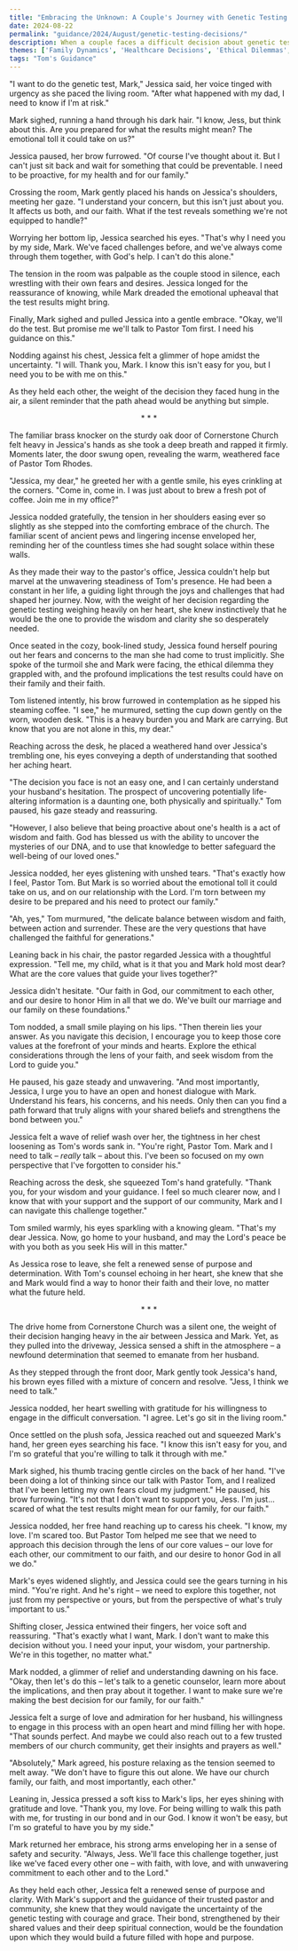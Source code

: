 ```yaml
---
title: "Embracing the Unknown: A Couple's Journey with Genetic Testing - Tom's Guidance 113"
date: 2024-08-22
permalink: "guidance/2024/August/genetic-testing-decisions/"
description: When a couple faces a difficult decision about genetic testing for a potential hereditary condition, they turn to Pastor Tom Rhodes for wisdom and guidance to navigate the ethical and emotional challenges that arise, ultimately strengthening their relationship and faith.
themes: ['Family Dynamics', 'Healthcare Decisions', 'Ethical Dilemmas', 'Spiritual Beliefs', 'Pastoral Guidance']
tags: "Tom's Guidance"
---
```

"I want to do the genetic test, Mark," Jessica said, her voice tinged with urgency as she paced the living room. "After what happened with my dad, I need to know if I'm at risk."

Mark sighed, running a hand through his dark hair. "I know, Jess, but think about this. Are you prepared for what the results might mean? The emotional toll it could take on us?"

Jessica paused, her brow furrowed. "Of course I've thought about it. But I can't just sit back and wait for something that could be preventable. I need to be proactive, for my health and for our family."

Crossing the room, Mark gently placed his hands on Jessica's shoulders, meeting her gaze. "I understand your concern, but this isn't just about you. It affects us both, and our faith. What if the test reveals something we're not equipped to handle?"

Worrying her bottom lip, Jessica searched his eyes. "That's why I need you by my side, Mark. We've faced challenges before, and we've always come through them together, with God's help. I can't do this alone."

The tension in the room was palpable as the couple stood in silence, each wrestling with their own fears and desires. Jessica longed for the reassurance of knowing, while Mark dreaded the emotional upheaval that the test results might bring.

Finally, Mark sighed and pulled Jessica into a gentle embrace. "Okay, we'll do the test. But promise me we'll talk to Pastor Tom first. I need his guidance on this."

Nodding against his chest, Jessica felt a glimmer of hope amidst the uncertainty. "I will. Thank you, Mark. I know this isn't easy for you, but I need you to be with me on this."

As they held each other, the weight of the decision they faced hung in the air, a silent reminder that the path ahead would be anything but simple.

<center>* * *</center>

The familiar brass knocker on the sturdy oak door of Cornerstone Church felt heavy in Jessica's hands as she took a deep breath and rapped it firmly. Moments later, the door swung open, revealing the warm, weathered face of Pastor Tom Rhodes.

"Jessica, my dear," he greeted her with a gentle smile, his eyes crinkling at the corners. "Come in, come in. I was just about to brew a fresh pot of coffee. Join me in my office?"

Jessica nodded gratefully, the tension in her shoulders easing ever so slightly as she stepped into the comforting embrace of the church. The familiar scent of ancient pews and lingering incense enveloped her, reminding her of the countless times she had sought solace within these walls.

As they made their way to the pastor's office, Jessica couldn't help but marvel at the unwavering steadiness of Tom's presence. He had been a constant in her life, a guiding light through the joys and challenges that had shaped her journey. Now, with the weight of her decision regarding the genetic testing weighing heavily on her heart, she knew instinctively that he would be the one to provide the wisdom and clarity she so desperately needed.

Once seated in the cozy, book-lined study, Jessica found herself pouring out her fears and concerns to the man she had come to trust implicitly. She spoke of the turmoil she and Mark were facing, the ethical dilemma they grappled with, and the profound implications the test results could have on their family and their faith.

Tom listened intently, his brow furrowed in contemplation as he sipped his steaming coffee. "I see," he murmured, setting the cup down gently on the worn, wooden desk. "This is a heavy burden you and Mark are carrying. But know that you are not alone in this, my dear."

Reaching across the desk, he placed a weathered hand over Jessica's trembling one, his eyes conveying a depth of understanding that soothed her aching heart.

"The decision you face is not an easy one, and I can certainly understand your husband's hesitation. The prospect of uncovering potentially life-altering information is a daunting one, both physically and spiritually." Tom paused, his gaze steady and reassuring.

"However, I also believe that being proactive about one's health is a act of wisdom and faith. God has blessed us with the ability to uncover the mysteries of our DNA, and to use that knowledge to better safeguard the well-being of our loved ones."

Jessica nodded, her eyes glistening with unshed tears. "That's exactly how I feel, Pastor Tom. But Mark is so worried about the emotional toll it could take on us, and on our relationship with the Lord. I'm torn between my desire to be prepared and his need to protect our family."

"Ah, yes," Tom murmured, "the delicate balance between wisdom and faith, between action and surrender. These are the very questions that have challenged the faithful for generations."

Leaning back in his chair, the pastor regarded Jessica with a thoughtful expression. "Tell me, my child, what is it that you and Mark hold most dear? What are the core values that guide your lives together?"

Jessica didn't hesitate. "Our faith in God, our commitment to each other, and our desire to honor Him in all that we do. We've built our marriage and our family on these foundations."

Tom nodded, a small smile playing on his lips. "Then therein lies your answer. As you navigate this decision, I encourage you to keep those core values at the forefront of your minds and hearts. Explore the ethical considerations through the lens of your faith, and seek wisdom from the Lord to guide you."

He paused, his gaze steady and unwavering. "And most importantly, Jessica, I urge you to have an open and honest dialogue with Mark. Understand his fears, his concerns, and his needs. Only then can you find a path forward that truly aligns with your shared beliefs and strengthens the bond between you."

Jessica felt a wave of relief wash over her, the tightness in her chest loosening as Tom's words sank in. "You're right, Pastor Tom. Mark and I need to talk – _really_ talk – about this. I've been so focused on my own perspective that I've forgotten to consider his."

Reaching across the desk, she squeezed Tom's hand gratefully. "Thank you, for your wisdom and your guidance. I feel so much clearer now, and I know that with your support and the support of our community, Mark and I can navigate this challenge together."

Tom smiled warmly, his eyes sparkling with a knowing gleam. "That's my dear Jessica. Now, go home to your husband, and may the Lord's peace be with you both as you seek His will in this matter."

As Jessica rose to leave, she felt a renewed sense of purpose and determination. With Tom's counsel echoing in her heart, she knew that she and Mark would find a way to honor their faith and their love, no matter what the future held.

<center>* * *</center>

The drive home from Cornerstone Church was a silent one, the weight of their decision hanging heavy in the air between Jessica and Mark. Yet, as they pulled into the driveway, Jessica sensed a shift in the atmosphere – a newfound determination that seemed to emanate from her husband.

As they stepped through the front door, Mark gently took Jessica's hand, his brown eyes filled with a mixture of concern and resolve. "Jess, I think we need to talk."

Jessica nodded, her heart swelling with gratitude for his willingness to engage in the difficult conversation. "I agree. Let's go sit in the living room."

Once settled on the plush sofa, Jessica reached out and squeezed Mark's hand, her green eyes searching his face. "I know this isn't easy for you, and I'm so grateful that you're willing to talk it through with me."

Mark sighed, his thumb tracing gentle circles on the back of her hand. "I've been doing a lot of thinking since our talk with Pastor Tom, and I realized that I've been letting my own fears cloud my judgment." He paused, his brow furrowing. "It's not that I don't want to support you, Jess. I'm just... scared of what the test results might mean for our family, for our faith."

Jessica nodded, her free hand reaching up to caress his cheek. "I know, my love. I'm scared too. But Pastor Tom helped me see that we need to approach this decision through the lens of our core values – our love for each other, our commitment to our faith, and our desire to honor God in all we do."

Mark's eyes widened slightly, and Jessica could see the gears turning in his mind. "You're right. And he's right – we need to explore this together, not just from my perspective or yours, but from the perspective of what's truly important to us."

Shifting closer, Jessica entwined their fingers, her voice soft and reassuring. "That's exactly what I want, Mark. I don't want to make this decision without you. I need your input, your wisdom, your partnership. We're in this together, no matter what."

Mark nodded, a glimmer of relief and understanding dawning on his face. "Okay, then let's do this – let's talk to a genetic counselor, learn more about the implications, and then pray about it together. I want to make sure we're making the best decision for our family, for our faith."

Jessica felt a surge of love and admiration for her husband, his willingness to engage in this process with an open heart and mind filling her with hope. "That sounds perfect. And maybe we could also reach out to a few trusted members of our church community, get their insights and prayers as well."

"Absolutely," Mark agreed, his posture relaxing as the tension seemed to melt away. "We don't have to figure this out alone. We have our church family, our faith, and most importantly, each other."

Leaning in, Jessica pressed a soft kiss to Mark's lips, her eyes shining with gratitude and love. "Thank you, my love. For being willing to walk this path with me, for trusting in our bond and in our God. I know it won't be easy, but I'm so grateful to have you by my side."

Mark returned her embrace, his strong arms enveloping her in a sense of safety and security. "Always, Jess. We'll face this challenge together, just like we've faced every other one – with faith, with love, and with unwavering commitment to each other and to the Lord."

As they held each other, Jessica felt a renewed sense of purpose and clarity. With Mark's support and the guidance of their trusted pastor and community, she knew that they would navigate the uncertainty of the genetic testing with courage and grace. Their bond, strengthened by their shared values and their deep spiritual connection, would be the foundation upon which they would build a future filled with hope and purpose.

